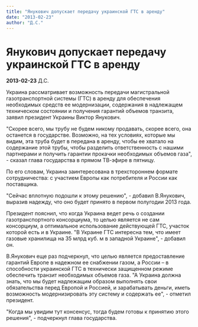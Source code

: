 ```yaml
---
title: "Янукович допускает передачу украинской ГТС в аренду"
date: "2013-02-23"
author: "Д.С."
---
```


# Янукович допускает передачу украинской ГТС в аренду

**2013-02-23** Д.С.

Украина рассматривает возможность передачи магистральной газотранспортной системы (ГТС) в аренду для обеспечения необходимых средств ее модернизации, содержания в надлежащем техническом состоянии и получения гарантий объемов транзита, заявил президент Украины Виктор Янукович.

"Скорее всего, мы трубу не будем никому продавать, скорее всего, она останется в государстве. Возможно, на тех условиях, которые мы видим, эта труба будет в передана в аренду, чтобы ее хватало на содержание этой трубы, чтобы разделить ответственность с нашими партнерами и получить гарантии прокачки необходимых объемов газа", - сказал глава государства в прямом ТВ-эфире в пятницу.

По его словам, Украина заинтересована в трехстороннем формате сотрудничества: с участием Европы как потребителя и России как поставщика.

"Сейчас вплотную подошли к этому решению", - добавил В.Янукович, выразив надежду, что оно будет принято в первом полугодии 2013 года.

Президент пояснил, что когда Украина ведет речь о создании газотранспортного консорциума, то целью является не сам консорциум, а оптимальное использование действующей ГТС, участок которой есть и в Украине. "В Украине ГТС интересна тем, что имеет газовые хранилища на 35 млрд куб. м в западной Украине", - добавил он.

В.Янукович еще раз подчеркнул, что целью является предоставление гарантий Европе в надежном ее снабжении газом, а России – в способности украинской ГТС в технически защищенном режиме обеспечить транзит необходимых объемов газа. "А Украина должна знать, что мы будет надлежащим образом выполнять свои обязательства перед Европой и Россией, и зарабатывать деньги, иметь возможность модернизировать эту систему и содержать ее", - отметил президент.

"Когда мы увидим тут консенсус, тогда будем готовы к принятию этого решения", - подчеркнул глава государства.